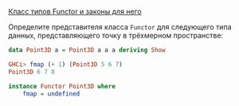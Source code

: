 [Класс типов Functor и законы для него](https://stepik.org/lesson/8432/step/3)

Определите представителя класса `Functor` для следующего типа данных, представляющего точку в трёхмерном пространстве:  
  
```haskell
data Point3D a = Point3D a a a deriving Show
```  
  
  
```haskell
GHCi> fmap (+ 1) (Point3D 5 6 7)
Point3D 6 7 8
```  
  
```haskell
instance Functor Point3D where
    fmap = undefined
```
